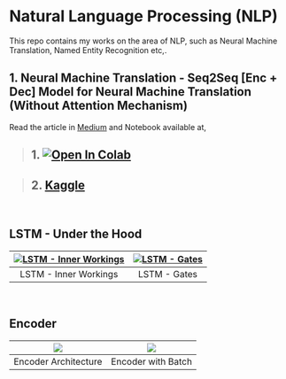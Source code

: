 # Natural Language Processing (NLP)
This repo contains my works on the area of NLP, such as Neural Machine Translation, Named Entity Recognition etc,.

## 1. Neural Machine Translation - Seq2Seq [Enc + Dec] Model for Neural Machine Translation (Without Attention Mechanism)
Read the article in [Medium](https://towardsdatascience.com/a-comprehensive-guide-to-neural-machine-translation-using-seq2sequence-modelling-using-pytorch-41c9b84ba350?source=friends_link&sk=2a6af391412bdc18c416bcd635daa884) and Notebook available at,

> ## 1. [![Open In Colab](https://colab.research.google.com/assets/colab-badge.svg)](https://colab.research.google.com/github/bala-codes/Natural-Language-Processing-NLP/blob/master/Neural%20Machine%20Translation/1.%20Seq2Seq%20%5BEnc%20%2B%20Dec%5D%20Model%20for%20Neural%20Machine%20Translation%20(Without%20Attention%20Mechanism).ipynb)

> ## 2. [Kaggle](https://www.kaggle.com/balakrishcodes/seq2seq-model-for-neural-machine-translation#12.-Seq2Seq-Model-Inference)

<br />

## LSTM - Under the Hood 
| [![LSTM - Inner Workings](https://miro.medium.com/max/1000/1*cbfXVVo2Pdbu7r29ThhsrA.png)]()  | [![LSTM - Gates](https://miro.medium.com/max/700/1*5XuNXYcpOw5rwu4LirCKtw.png)]() |
|:---:|:---:|
| LSTM - Inner Workings | LSTM - Gates |

<br />

## Encoder
| [![](https://miro.medium.com/max/1000/1*aNcybCTdPlrXsCwIo1OfTg.png)]()  | [![](https://miro.medium.com/max/1000/1*xP8MgIfKwjStFDUo0_W3QA.png)]() |
|:---:|:---:|
| Encoder Architecture | Encoder with Batch |

